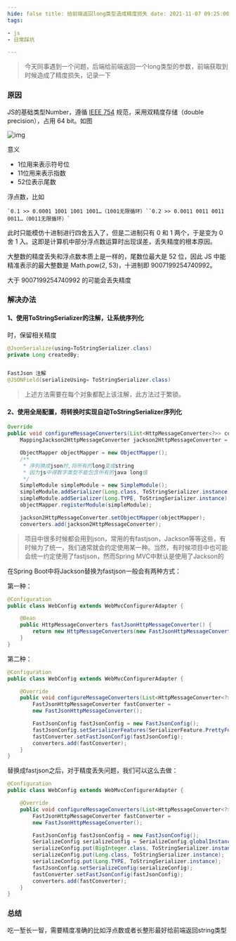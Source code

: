```yaml
---
hide: false title: 给前端返回long类型造成精度损失 date: 2021-11-07 09:25:00 summary: 连接数据库时allowMultiQueries=true的作用 categories: 踩坑系列
tags:

- js
- 日常踩坑

---
```

> 今天同事遇到一个问题，后端给前端返回一个long类型的参数，前端获取到时候造成了精度损失，记录一下

### 原因

JS的基础类型Number，遵循 [IEEE 754](https://en.wikipedia.org/wiki/IEEE_floating_point) 规范，采用双精度存储（double precision），占用 64 bit。如图

![img](https://images2015.cnblogs.com/blog/114013/201511/114013-20151106171603555-975142832.png)

意义

- 1位用来表示符号位
- 11位用来表示指数
- 52位表示尾数

浮点数，比如

```
`0.1 >> 0.0001 1001 1001 1001…（1001无限循环）``0.2 >> 0.0011 0011 0011 0011…（0011无限循环）`
```

此时只能模仿十进制进行四舍五入了，但是二进制只有 0 和 1 两个，于是变为 0 舍 1 入。这即是计算机中部分浮点数运算时出现误差，丢失精度的根本原因。

大整数的精度丢失和浮点数本质上是一样的，尾数位最大是 52 位，因此 JS 中能精准表示的最大整数是 Math.pow(2, 53)，十进制即 9007199254740992。

大于 9007199254740992 的可能会丢失精度

### 解决办法

#### 1、使用ToStringSerializer的注解，让系统序列化

时，保留相关精度

```java
@JsonSerialize(using=ToStringSerializer.class)
private Long createdBy;


FastJson 注解
@JSONField(serializeUsing= ToStringSerializer.class)
```

> 上述方法需要在每个对象都配上该注解，此方法过于繁锁。

#### 2、使用全局配置，将转换时实现自动ToStringSerializer序列化

```java
Override
public void configureMessageConverters(List<HttpMessageConverter<?>> converters) {
    MappingJackson2HttpMessageConverter jackson2HttpMessageConverter = new MappingJackson2HttpMessageConverter();

    ObjectMapper objectMapper = new ObjectMapper();
    /**
     * 序列换成json时,将所有的long变成string
     * 因为js中得数字类型不能包含所有的java long值
     */
    SimpleModule simpleModule = new SimpleModule();
    simpleModule.addSerializer(Long.class, ToStringSerializer.instance);
    simpleModule.addSerializer(Long.TYPE, ToStringSerializer.instance);
    objectMapper.registerModule(simpleModule);

    jackson2HttpMessageConverter.setObjectMapper(objectMapper);
    converters.add(jackson2HttpMessageConverter);
```

> 项目中很多时候都会用到json，常用的有fastjson，Jackson等等这些，有时候为了统一，我们通常就会约定使用某一种。当然，有时候项目中也可能会统一约定使用了fastjson，然而Spring MVC中默认是使用了Jackson的

在Spring Boot中将Jackson替换为fastjson一般会有两种方式：

第一种：

```java
@Configuration
public class WebConfig extends WebMvcConfigurerAdapter {

    @Bean
    public HttpMessageConverters fastJsonHttpMessageConverter() {
        return new HttpMessageConverters(new FastJsonHttpMessageConverter());
    }
}
```

第二种：

```java
@Configuration
public class WebConfig extends WebMvcConfigurerAdapter {

    @Override
    public void configureMessageConverters(List<HttpMessageConverter<?>> converters) {
        FastJsonHttpMessageConverter fastConverter = 
        new FastJsonHttpMessageConverter();

        FastJsonConfig fastJsonConfig = new FastJsonConfig();
        fastJsonConfig.setSerializerFeatures(SerializerFeature.PrettyFormat);
        fastConverter.setFastJsonConfig(fastJsonConfig);
        converters.add(fastConverter);
    }
}
```

替换成fastjson之后，对于精度丢失问题，我们可以这么去做：

```java
@Configuration
public class WebConfig extends WebMvcConfigurerAdapter {

    @Override
    public void configureMessageConverters(List<HttpMessageConverter<?>> converters) {
        FastJsonHttpMessageConverter fastConverter = 
        new FastJsonHttpMessageConverter();

        FastJsonConfig fastJsonConfig = new FastJsonConfig();
        SerializeConfig serializeConfig = SerializeConfig.globalInstance;
        serializeConfig.put(BigInteger.class, ToStringSerializer.instance);
        serializeConfig.put(Long.class, ToStringSerializer.instance);
        serializeConfig.put(Long.TYPE, ToStringSerializer.instance);
        fastJsonConfig.setSerializeConfig(serializeConfig);
        fastConverter.setFastJsonConfig(fastJsonConfig);
        converters.add(fastConverter);
    }
}
```

### 总结

吃一堑长一智，需要精度准确的比如浮点数或者长整形最好给前端返回string类型

